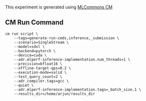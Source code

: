 This experiment is generated using [MLCommons CM](https://github.com/mlcommons/ck)
## CM Run Command
```
cm run script \
	--tags=generate-run-cmds,inference,_submission \
	--scenario=SingleStream \
	--model=sdxl \
	--backend=pytorch \
	--device=cuda \
	--adr.mlperf-inference-implementation.num_threads=1 \
	--precision=bfloat16 \
	--offline-target-qps=0.2 \
	--execution-mode=valid \
	--test_query_count=2 \
	--adr.compiler.tags=gcc \
	--quiet \
	--adr.mlperf-inference-implementation.tags=_batch_size.1 \
	--results_dir=/home/arjun/results_dir
```